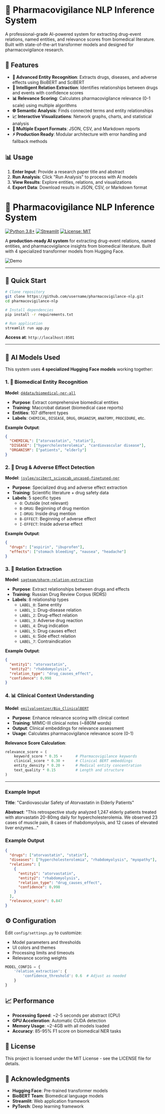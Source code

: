# 💊 Pharmacovigilance NLP Inference System

A professional-grade AI-powered system for extracting drug-event relations, named entities, and relevance scores from biomedical literature. Built with state-of-the-art transformer models and designed for pharmacovigilance research.

## 🚀 Features

- **🧬 Advanced Entity Recognition**: Extracts drugs, diseases, and adverse effects using BioBERT and SciBERT
- **🔗 Intelligent Relation Extraction**: Identifies relationships between drugs and events with confidence scores
- **📊 Relevance Scoring**: Calculates pharmacovigilance relevance (0-1 scale) using multiple algorithms
- **🌐 Semantic Analysis**: Finds connected terms and entity relationships
- **📈 Interactive Visualizations**: Network graphs, charts, and statistical analysis
- **💾 Multiple Export Formats**: JSON, CSV, and Markdown reports
- **⚡ Production Ready**: Modular architecture with error handling and fallback methods

## 📊 Usage

1. **Enter Input**: Provide a research paper title and abstract
2. **Run Analysis**: Click "Run Analysis" to process with AI models
3. **View Results**: Explore entities, relations, and visualizations
4. **Export Data**: Download results in JSON, CSV, or Markdown format

# 💊 Pharmacovigilance NLP Inference System

[![Python 3.8+](https://img.shields.io/badge/python-3.8+-blue.svg)](https://www.python.org/downloads/)
[![Streamlit](https://img.shields.io/badge/streamlit-1.28+-red.svg)](https://streamlit.io)
[![License: MIT](https://img.shields.io/badge/License-MIT-yellow.svg)](https://opensource.org/licenses/MIT)

A **production-ready AI system** for extracting drug-event relations, named entities, and pharmacovigilance insights from biomedical literature. Built with 4 specialized transformer models from Hugging Face.

![Demo](https://via.placeholder.com/800x300/1f1f1f/ffffff?text=Pharmacovigilance+NLP+Dashboard)

---

## 🚀 Quick Start

```bash
# Clone repository
git clone https://github.com/username/pharmacovigilance-nlp.git
cd pharmacovigilance-nlp

# Install dependencies
pip install -r requirements.txt

# Run application
streamlit run app.py
```

**Access at**: `http://localhost:8501`

---

## 🤖 AI Models Used

This system uses **4 specialized Hugging Face models** working together:

### 1. 🧬 **Biomedical Entity Recognition**
**Model**: [`d4data/biomedical-ner-all`](https://huggingface.co/d4data/biomedical-ner-all)
- **Purpose**: Extract comprehensive biomedical entities
- **Training**: Maccrobat dataset (biomedical case reports)
- **Entities**: 107 different types
- **Labels**: `CHEMICAL`, `DISEASE`, `DRUG`, `ORGANISM`, `ANATOMY`, `PROCEDURE`, etc.

**Example Output**:
```json
{
  "CHEMICAL": ["atorvastatin", "statin"],
  "DISEASE": ["hypercholesterolemia", "cardiovascular disease"],
  "ORGANISM": ["patients", "elderly"]
}
```

### 2. 🔬 **Drug & Adverse Effect Detection**
**Model**: [`jsylee/scibert_scivocab_uncased-finetuned-ner`](https://huggingface.co/jsylee/scibert_scivocab_uncased-finetuned-ner)
- **Purpose**: Specialized drug and adverse effect extraction
- **Training**: Scientific literature + drug safety data
- **Labels**: 5 specific types
  - `O`: Outside (not relevant)
  - `B-DRUG`: Beginning of drug mention
  - `I-DRUG`: Inside drug mention
  - `B-EFFECT`: Beginning of adverse effect
  - `I-EFFECT`: Inside adverse effect

**Example Output**:
```json
{
  "drugs": ["aspirin", "ibuprofen"],
  "effects": ["stomach bleeding", "nausea", "headache"]
}
```

### 3. 🔗 **Relation Extraction**
**Model**: [`sagteam/pharm-relation-extraction`](https://huggingface.co/sagteam/pharm-relation-extraction)
- **Purpose**: Extract relationships between drugs and effects
- **Training**: Russian Drug Review Corpus (RDRS)
- **Labels**: 8 relationship types
  - `LABEL_0`: Same entity
  - `LABEL_1`: Drug-disease relation
  - `LABEL_2`: Drug-effect relation
  - `LABEL_3`: Adverse drug reaction
  - `LABEL_4`: Drug indication
  - `LABEL_5`: Drug causes effect
  - `LABEL_6`: Side effect relation
  - `LABEL_7`: Contraindication

**Example Output**:
```json
{
  "entity1": "atorvastatin",
  "entity2": "rhabdomyolysis",
  "relation_type": "drug_causes_effect",
  "confidence": 0.998
}
```

### 4. 📊 **Clinical Context Understanding**
**Model**: [`emilyalsentzer/Bio_ClinicalBERT`](https://huggingface.co/emilyalsentzer/Bio_ClinicalBERT)
- **Purpose**: Enhance relevance scoring with clinical context
- **Training**: MIMIC-III clinical notes (~880M words)
- **Output**: Clinical embeddings for relevance assessment
- **Usage**: Calculates pharmacovigilance relevance score (0-1)

**Relevance Score Calculation**:
```python
relevance_score = (
    keyword_score * 0.35 +      # Pharmacovigilance keywords
    clinical_score * 0.30 +     # Clinical BERT embeddings
    entity_density * 0.20 +     # Medical entity concentration
    text_quality * 0.15         # Length and structure
)
```

---


### Example Input

**Title**: "Cardiovascular Safety of Atorvastatin in Elderly Patients"

**Abstract**: "This retrospective study analyzed 1,247 elderly patients treated with atorvastatin 20-80mg daily for hypercholesterolemia. We observed 23 cases of muscle pain, 8 cases of rhabdomyolysis, and 12 cases of elevated liver enzymes..."

### Example Output

```json
{
  "drugs": ["atorvastatin", "statin"],
  "diseases": ["hypercholesterolemia", "rhabdomyolysis", "myopathy"],
  "relations": [
    {
      "entity1": "atorvastatin",
      "entity2": "rhabdomyolysis",
      "relation_type": "drug_causes_effect",
      "confidence": 0.998
    }
  ],
  "relevance_score": 0.847
}
```

## ⚙️ Configuration

Edit `config/settings.py` to customize:

- Model parameters and thresholds
- UI colors and themes
- Processing limits and timeouts
- Relevance scoring weights

```python
MODEL_CONFIG = {
    'relation_extraction': {
        'confidence_threshold': 0.6  # Adjust as needed
    }
}
```
## 📈 Performance

- **Processing Speed**: ~2-5 seconds per abstract (CPU)
- **GPU Acceleration**: Automatic CUDA detection
- **Memory Usage**: ~2-4GB with all models loaded
- **Accuracy**: 85-95% F1 score on biomedical NER tasks

## 📄 License

This project is licensed under the MIT License - see the LICENSE file for details.

## 🙏 Acknowledgments

- **Hugging Face**: Pre-trained transformer models
- **BioBERT Team**: Biomedical language models
- **Streamlit**: Web application framework
- **PyTorch**: Deep learning framework